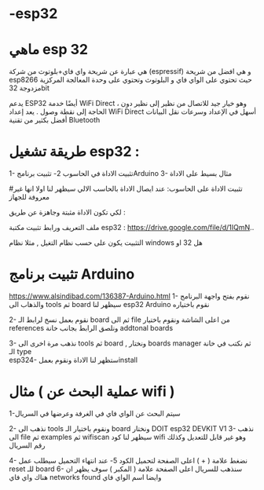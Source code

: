 # -esp32

# ماهي esp 32
هي عبارة عن شريحة واي فاي+بلوتوث من شركة (espressif) و هي افضل من شريحة esp8266 حيث تحتوي على الواي فاي و البلوتوث وتحتوي على وحدة المعالجة المركزية مزدوجة 32bit

يدعم ESP32 أيضًا خدمة WiFi Direct ، وهو خيار جيد للاتصال من نظير إلى نظير دون الحاجة إلى نقطة وصول . يعد إعداد WiFi Direct أسهل في الإعداد وسرعات نقل البيانات أفضل بكثير من تقنية Bluetooth

# طريقة تشغيل esp32 :
1- تثبيت الاداة في الحاسوب
2- تثبيت برنامجArduino
3- مثال بسيط على الاداة 


#تثبيت الاداة على الحاسوب:
عند ايصال الاداة بالحاسب الالي سيظهر لنا اولا انها غير معروفة للجهاز

لكي تكون الاداة مثبتة وجاهزة عن طريق :

ملف التعريف ورابط تثبيت مكتبة esp32  :
https://drive.google.com/file/d/1IQmN..

التثبيت يكون على حسب نظام التغيل , مثلا نظام windows هل 32 او

# تثبيت برنامج Arduino 
https://www.alsindibad.com/136387-Arduino.html
1- نقوم بفتح واجهة البرنامج والذهاب الى tools  ثم board سيظهر لنا esp32 Arduino  نقوم باختياره

2- نقوم بعمل نسخ لرابط الـ board  ثم الى file  من اعلى الشاشة ونقوم باختيار  references ونلصق الرابط بجانب خانة addtonal boards  

3- نذهب مرة اخرى الى tools   ثم board ,  ونختار boards manager  ثم نكتب في خانة الـ type  
esp324- 
ستظهر لنا الاداة ونقوم بعملinstall 


# مثال ( عملية البحث عن wifi )
1-سيتم البحث عن الواي فاي في الغرفة وعرضها في السريال

2- نذهب الى tools  ونقوم باختيار الـ board   ونختار DOIT esp32 DEVKIT V1
3-  نذهب الى file ثم examples  ثم wifiscan  سيظهر لنا كود wifi  وهو غير قابل للتعديل وكذلك رقم السريال

4- نضغط علامة ( + ) اعلى الصفحة لتحميل الكود
5- عند انتهاء التحميل سيطلب عمل reset  للـ board 
6- سنذهب للسريال اعلى الصفحة علامة ( المكبر ) سوف يظهر ان هناك واي فاي networks found  وايضا اسم الواي فاي
